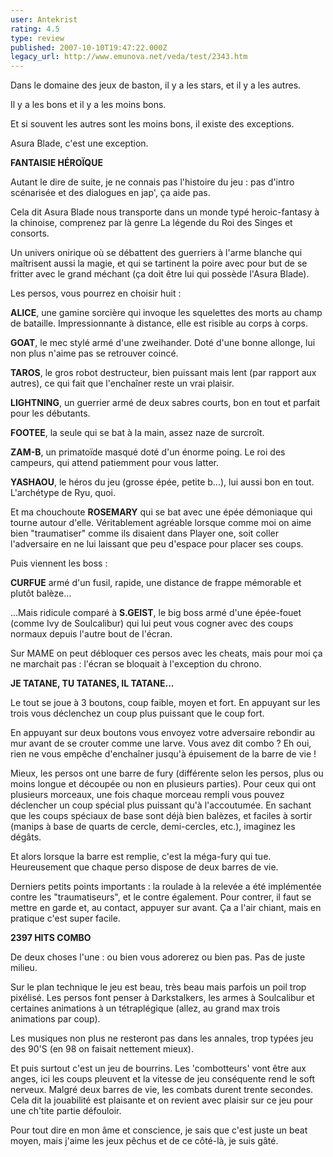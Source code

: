 ```yaml
---
user: Antekrist
rating: 4.5
type: review
published: 2007-10-10T19:47:22.000Z
legacy_url: http://www.emunova.net/veda/test/2343.htm
---
```

Dans le domaine des jeux de baston, il y a les stars, et il y a les autres.  

Il y a les bons et il y a les moins bons.  

Et si souvent les autres sont les moins bons, il existe des exceptions.  

Asura Blade, c'est une exception.  

  

**FANTAISIE HÉROÏQUE**  

Autant le dire de suite, je ne connais pas l'histoire du jeu : pas d'intro scénarisée et des dialogues en jap', ça aide pas.  

Cela dit Asura Blade nous transporte dans un monde typé heroic-fantasy à la chinoise, comprenez par là genre La légende du Roi des Singes et consorts.  

Un univers onirique où se débattent des guerriers à l'arme blanche qui maîtrisent aussi la magie, et qui se tartinent la poire avec pour but de se fritter avec le grand méchant (ça doit être lui qui possède l'Asura Blade).  

  

Les persos, vous pourrez en choisir huit :  

**ALICE**, une gamine sorcière qui invoque les squelettes des morts au champ de bataille. Impressionnante à distance, elle est risible au corps à corps.  

**GOAT**, le mec stylé armé d'une zweihander. Doté d'une bonne allonge, lui non plus n'aime pas se retrouver coincé.  

**TAROS**, le gros robot destructeur, bien puissant mais lent (par rapport aux autres), ce qui fait que l'enchaîner reste un vrai plaisir.  

**LIGHTNING**, un guerrier armé de deux sabres courts, bon en tout et parfait pour les débutants.  

**FOOTEE**, la seule qui se bat à la main, assez naze de surcroît.  

**ZAM-B**, un primatoïde masqué doté d'un énorme poing. Le roi des campeurs, qui attend patiemment pour vous latter.  

**YASHAOU**, le héros du jeu (grosse épée, petite b...), lui aussi bon en tout. L'archétype de Ryu, quoi.  

Et ma chouchoute **ROSEMARY** qui se bat avec une épée démoniaque qui tourne autour d'elle. Véritablement agréable lorsque comme moi on aime bien "traumatiser" comme ils disaient dans Player one, soit coller l'adversaire en ne lui laissant que peu d'espace pour placer ses coups.  

  

Puis viennent les boss :  

**CURFUE** armé d'un fusil, rapide, une distance de frappe mémorable et plutôt balèze...  

...Mais ridicule comparé à **S.GEIST**, le big boss armé d'une épée-fouet (comme Ivy de Soulcalibur) qui lui peut vous cogner avec des coups normaux depuis l'autre bout de l'écran.  

Sur MAME on peut débloquer ces persos avec les cheats, mais pour moi ça ne marchait pas : l'écran se bloquait à l'exception du chrono.  

  

**JE TATANE, TU TATANES, IL TATANE...**  

Le tout se joue à 3 boutons, coup faible, moyen et fort. En appuyant sur les trois vous déclenchez un coup plus puissant que le coup fort.  

En appuyant sur deux boutons vous envoyez votre adversaire rebondir au mur avant de se crouter comme une larve. Vous avez dit combo ? Eh oui, rien ne vous empêche d'enchaîner jusqu'à épuisement de la barre de vie !  

Mieux, les persos ont une barre de fury (différente selon les persos, plus ou moins longue et découpée ou non en plusieurs parties). Pour ceux qui ont plusieurs morceaux, une fois chaque morceau rempli vous pouvez déclencher un coup spécial plus puissant qu'à l'accoutumée. En sachant que les coups spéciaux de base sont déjà bien balèzes, et faciles à sortir (manips à base de quarts de cercle, demi-cercles, etc.), imaginez les dégâts.  

Et alors lorsque la barre est remplie, c'est la méga-fury qui tue. Heureusement que chaque perso dispose de deux barres de vie.  

  

Derniers petits points importants : la roulade à la relevée a été implémentée contre les "traumatiseurs", et le contre également. Pour contrer, il faut se mettre en garde et, au contact, appuyer sur avant. Ça a l'air chiant, mais en pratique c'est super facile.  

  

**2397 HITS COMBO**  

De deux choses l'une : ou bien vous adorerez ou bien pas. Pas de juste milieu.  

Sur le plan technique le jeu est beau, très beau mais parfois un poil trop pixélisé. Les persos font penser à Darkstalkers, les armes à Soulcalibur et certaines animations à un tétraplégique (allez, au grand max trois animations par coup).  

Les musiques non plus ne resteront pas dans les annales, trop typées jeu des 90'S (en 98 on faisait nettement mieux).  

Et puis surtout c'est un jeu de bourrins. Les 'combotteurs' vont être aux anges, ici les coups pleuvent et la vitesse de jeu conséquente rend le soft nerveux. Malgré deux barres de vie, les combats durent trente secondes. Cela dit la jouabilité est plaisante et on revient avec plaisir sur ce jeu pour une ch'tite partie défouloir.  

Pour tout dire en mon âme et conscience, je sais que c'est juste un beat moyen, mais j'aime les jeux pêchus et de ce côté-là, je suis gâté.